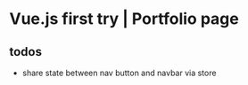 # Vue.js first try | Portfolio page

## todos
- share state between nav button and navbar via store
